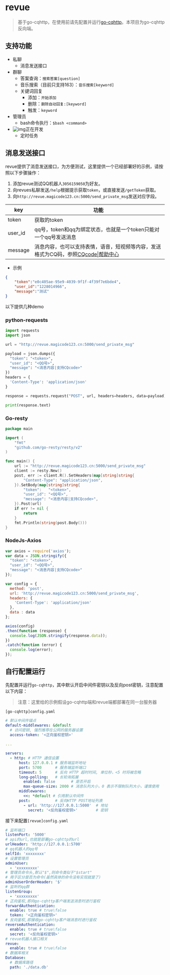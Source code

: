 # revue

> 基于go-cqhttp，在使用前请先配置并运行[go-cqhttp](https://github.com/Mrs4s/go-cqhttp)。本项目为go-cqhttp反向端。

## 支持功能

- 私聊
  - 消息发送接口
- 群聊
  - 答案查询：`搜索答案[question]`
  - 音乐搜索（目前只支持163）：`音乐搜索[keyword]`
  - 关键词回复
    - 添加：`开始添加`
    - 删除：`删除自动回复:[keyword]`
    - 触发：`keyword`
- 管理员
  - bash命令执行：`$bash <command>`
- ![img](http://cdnimg.violetwsh.com/img/X2D_IQA~B2PGUQX3KM4U29B.png)正在开发
  - 定时任务

## 消息发送接口

revue提供了消息发送接口，为方便测试，这里提供一个已经部署好的示例，请按照以下步骤操作：

1. 添加revue测试QQ机器人`3056159050`为好友。
2. 向revues私聊发送`/help`根据提示获取`token`，或直接发送`/getToken`获取。
3. 向`http://revue.magicode123.cn:5000/send_private_msg`发送对应字段。

| key     | 功能                                                         |
| ------- | ------------------------------------------------------------ |
| token   | 获取的token                                                  |
| user_id | qq号，token和qq为绑定状态，也就是一个token只能对一个qq号发送消息 |
| message | 消息内容，也可以支持表情，语音，短视频等内容，发送格式为CQ码，参照[CQcode\|帮助中心 ](https://docs.go-cqhttp.org/cqcode/#cqcode) |

- 示例

```json
{
    "token":"e0c405ae-95e9-4039-9f1f-4f39f7e6bde4",
    "user_id":"1228014966",
    "message":"测试"
}
```

以下提供几种demo

### python-requests

```python
import requests
import json

url = "http://revue.magicode123.cn:5000/send_private_msg"

payload = json.dumps({
  "token": "<token>",
  "user_id": "<QQ号>",
  "message": "<消息内容|支持CQcode>"
})
headers = {
  'Content-Type': 'application/json'
}

response = requests.request("POST", url, headers=headers, data=payload)

print(response.text)
```

### Go-resty

```go
package main

import (
	"fmt"
	"github.com/go-resty/resty/v2"
)

func main() {
	url := "http://revue.magicode123.cn:5000/send_private_msg"
	client := resty.New()
	post, err := client.R().SetHeaders(map[string]string{
		"Content-Type": "application/json",
	}).SetBody(map[string]string{
		"token":   "<token>",
		"user_id": "<QQ号>",
		"message": "<消息内容|支持CQcode>",
	}).Post(url)
	if err != nil {
		return
	}
	fmt.Println(string(post.Body()))
}
```

### NodeJs-Axios

```js
var axios = require('axios');
var data = JSON.stringify({
  "token": "<token>",
  "user_id": "<QQ号>",
  "message": "<消息内容|支持CQcode>"
});

var config = {
  method: 'post',
  url: 'http://revue.magicode123.cn:5000/send_private_msg',
  headers: { 
    'Content-Type': 'application/json'
  },
  data : data
};

axios(config)
.then(function (response) {
  console.log(JSON.stringify(response.data));
})
.catch(function (error) {
  console.log(error);
});
```

## 自行配置运行

先配置并运行`go-cqhttp`，其中默认开启中间件密钥以及反向post密钥，注意配置以下内容：

> 注意：这里给的示例假设go-cqhttp端和revue端都部署在同一台服务器

`[go-cqhttp]config.yaml`

```yaml
# 默认中间件锚点
default-middlewares: &default
  # 访问密钥, 强烈推荐在公网的服务器设置
  access-token: '<正向鉴权密钥>'
  
... 

servers:
  - http: # HTTP 通信设置
      host: 127.0.0.1 # 服务端监听地址
      port: 5700      # 服务端监听端口
      timeout: 5      # 反向 HTTP 超时时间, 单位秒，<5 时将被忽略
      long-polling:   # 长轮询拓展
        enabled: false       # 是否开启
        max-queue-size: 2000 # 消息队列大小，0 表示不限制队列大小，谨慎使用
      middlewares:
        <<: *default # 引用默认中间件
      post:           # 反向HTTP POST地址列表
        - url: 'http://127.0.0.1:5000'  # 地址
          secret: '<反向鉴权密钥>'        # 密钥
```

接下来配置`[revue]config.yaml`

```yaml
# 监听端口
listenPort: '5000'
# api的url,也就是部署go-cqhttp的url
urlHeader: 'http://127.0.0.1:5700'
# qq机器人的qq号
selfId: 'xxxxxxxx'
# 设置管理员
adminUser:
  - 'xxxxxxxxx'
# 管理员命令头,默认"$",则命令类似于"$start"
# 用于区分是否为命令(虽然具体的命令没有实现就是了)
adminUserOrderHeader: '$'
# 监听的qq群
listenGroup:
  - 'xxxxxxxxx'
# 正向鉴权,即向go-cqhttp客户端发送消息时进行鉴权
forwardAuthentication:
  enable: true # true\false
  token: '<正向鉴权密钥>' 
# 反向鉴权,即接收go-cqhttp客户端消息时进行鉴权
reverseAuthentication:
  enable: true # true\false
  secret: '<反向鉴权密钥>'
# revue机器人接口相关
revue:
  enable: true # true\false
# 数据库相关
Database:
  # 数据库路径
  path: './data.db'
```

